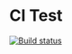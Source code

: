 # CI Test

[![Build status](https://ci.appveyor.com/api/projects/status/wxr1bxnd16b23ogo?svg=true)](https://ci.appveyor.com/project/cool-monsoon/ajs-homeworks-classes-inheritance)